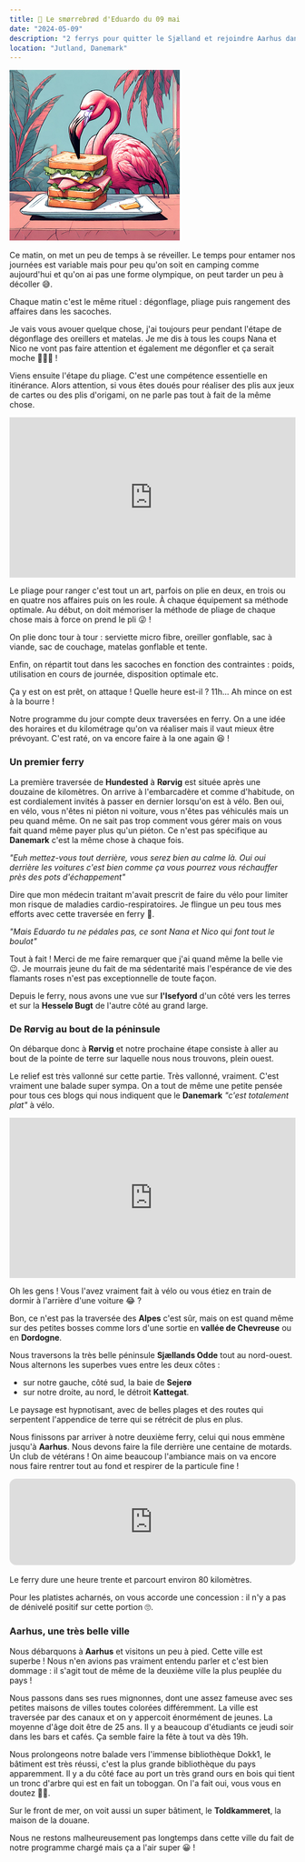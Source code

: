 ```yaml
---
title: 🥪 Le smørrebrød d'Eduardo du 09 mai
date: "2024-05-09"
description: "2 ferrys pour quitter le Sjælland et rejoindre Aarhus dans le Jutland !"
location: "Jutland, Danemark"
---
```


![Smorrebrod d'Eduardo](../smorrebrod_eduardo.png)

Ce matin, on met un peu de temps à se réveiller. Le temps pour entamer nos journées est variable mais pour peu qu'on soit en camping comme aujourd'hui et qu'on ai pas une forme olympique, on peut tarder un peu à décoller 😅.

Chaque matin c'est le même rituel : dégonflage, pliage puis rangement des affaires dans les sacoches.

Je vais vous avouer quelque chose, j'ai toujours peur pendant l'étape de dégonflage des oreillers et matelas. Je me dis à tous les coups Nana et Nico ne vont pas faire attention et également me dégonfler et ça serait moche 🦩🛟🤕 !

Viens ensuite l'étape du pliage. C'est une compétence essentielle en itinérance. Alors attention, si vous êtes doués pour réaliser des plis aux jeux de cartes ou des plis d'origami, on ne parle pas tout à fait de la même chose.

<div style="width: 100%; height: 0; position: relative; padding-bottom: 56%;"><iframe src="https://giphy.com/embed/9lusxBBUsTz8Fk029b" style="top: 0; left: 0; width: 100%; height: 100%; position: absolute; border: 0;" allowfullscreen scrolling="no" allow="encrypted-media;" class="giphy-embed"></iframe></div>

Le pliage pour ranger c'est tout un art, parfois on plie en deux, en trois ou en quatre nos affaires puis on les roule. À chaque équipement sa méthode optimale. Au début, on doit mémoriser la méthode de pliage de chaque chose mais à force on prend le pli 😜 !

On plie donc tour à tour : serviette micro fibre, oreiller gonflable, sac à viande, sac de couchage, matelas gonflable et tente.

Enfin, on répartit tout dans les sacoches en fonction des contraintes : poids, utilisation en cours de journée, disposition optimale etc.

Ça y est on est prêt, on attaque ! Quelle heure est-il ? 11h... Ah mince on est à la bourre !

Notre programme du jour compte deux traversées en ferry. On a une idée des horaires et du kilométrage qu'on va réaliser mais il vaut mieux être prévoyant. C'est raté, on va encore faire à la one again 😆 !

### Un premier ferry
 
La première traversée de **Hundested** à **Rørvig** est située après une douzaine de kilomètres. On arrive à l'embarcadère et comme d'habitude, on est cordialement invités à passer en dernier lorsqu'on est à vélo. Ben oui, en vélo, vous n'êtes ni piéton ni voiture, vous n'êtes pas véhiculés mais un peu quand même. On ne sait pas trop comment vous gérer mais on vous fait quand même payer plus qu'un piéton. Ce n'est pas spécifique au **Danemark** c'est la même chose à chaque fois.

*"Euh mettez-vous tout derrière, vous serez bien au calme là. Oui oui derrière les voitures c'est bien comme ça vous pourrez vous réchauffer près des pots d'échappement"*

Dire que mon médecin traitant m'avait prescrit de faire du vélo pour limiter mon risque de maladies cardio-respiratoires. Je flingue un peu tous mes efforts avec cette traversée en ferry 🤔. 

*"Mais Eduardo tu ne pédales pas, ce sont Nana et Nico qui font tout le boulot"*

Tout à fait ! Merci de me faire remarquer que j'ai quand même la belle vie 😉. Je mourrais jeune du fait de ma sédentarité mais l'espérance de vie des flamants roses n'est pas exceptionnelle de toute façon.

Depuis le ferry, nous avons une vue sur **l'Isefyord** d'un côté vers les terres et sur la **Hesselø Bugt** de l'autre côté au grand large.


### De Rørvig au bout de la péninsule 

On débarque donc à **Rørvig** et notre prochaine étape consiste à aller au bout de la pointe de terre sur laquelle nous nous trouvons, plein ouest.

Le relief est très vallonné sur cette partie. Très vallonné, vraiment. C'est vraiment une balade super sympa. On a tout de même une petite pensée pour tous ces blogs qui nous indiquent que le **Danemark** *"c'est totalement plat"* à vélo.

<div style="width: 100%; height: 0; position: relative; padding-bottom: 56%;"><iframe src="https://giphy.com/embed/hPPx8yk3Bmqys" style="top: 0; left: 0; width: 100%; height: 100%; position: absolute; border: 0;" allowfullscreen scrolling="no" allow="encrypted-media;" class="giphy-embed"></iframe></div>

Oh les gens ! Vous l'avez vraiment fait à vélo ou vous étiez en train de dormir à l'arrière d'une voiture 😂 ?

Bon, ce n'est pas la traversée des **Alpes** c'est sûr, mais on est quand même sur des petites bosses comme lors d'une sortie en **vallée de Chevreuse** ou en **Dordogne**.

Nous traversons la très belle péninsule **Sjællands Odde** tout au nord-ouest. Nous alternons les superbes vues entre les deux côtes :
- sur notre gauche, côté sud, la baie de **Sejerø**
- sur notre droite, au nord, le détroit **Kattegat**.

Le paysage est hypnotisant, avec de belles plages et des routes qui serpentent l'appendice de terre qui se rétrécit de plus en plus.

Nous finissons par arriver à notre deuxième ferry, celui qui nous emmène jusqu'à **Aarhus**. Nous devons faire la file derrière une centaine de motards. Un club de vétérans ! On aime beaucoup l'ambiance mais on va encore nous faire rentrer tout au fond et respirer de la particule fine !

<iframe style="border-radius:12px" src="https://open.spotify.com/embed/track/0DiWol3AO6WpXZgp0goxAV?utm_source=generator" width="100%" height="152" frameBorder="0" allow="autoplay; clipboard-write; encrypted-media; picture-in-picture" loading="lazy"></iframe>

Le ferry dure une heure trente et parcourt environ 80 kilomètres.

Pour les platistes acharnés, on vous accorde une concession : il n'y a pas de dénivelé positif sur cette portion 🙄.

### Aarhus, une très belle ville

Nous débarquons à **Aarhus** et visitons un peu à pied. Cette ville est superbe ! Nous n'en avions pas vraiment entendu parler et c'est bien dommage : il s'agit tout de même de la deuxième ville la plus peuplée du pays !

Nous passons dans ses rues mignonnes, dont une assez fameuse avec ses petites maisons de villes toutes colorées différemment. La ville est traversée par des canaux et on y appercoit énormément de jeunes. La moyenne d'âge doit être de 25 ans. Il y a beaucoup d'étudiants ce jeudi soir dans les bars et cafés. Ça semble faire la fête à tout va dès 19h.

Nous prolongeons notre balade vers l'immense bibliothèque Dokk1, le bâtiment est très réussi, c'est la plus grande bibliothèque du pays apparemment. Il y a du côté face au port un très grand ours en bois qui tient un tronc d'arbre qui est en fait un toboggan. On l'a fait oui, vous vous en doutez 🐻😅.

Sur le front de mer, on voit aussi un super bâtiment, le **Toldkammeret**, la maison de la douane.

Nous ne restons malheureusement pas longtemps dans cette ville du fait de notre programme chargé mais ça a l'air super 😀 !
